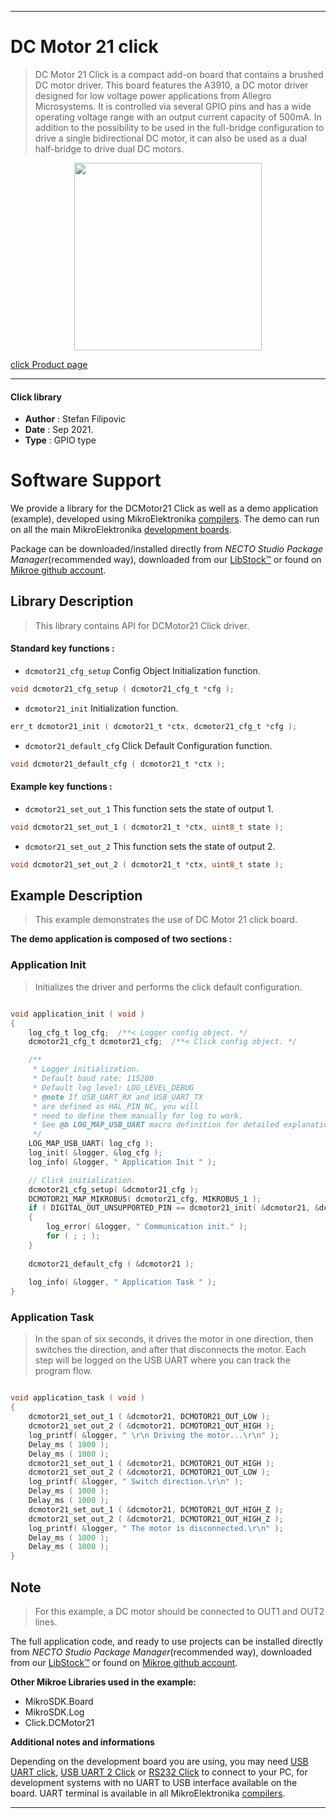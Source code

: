 
---
# DC Motor 21 click

> DC Motor 21 Click is a compact add-on board that contains a brushed DC motor driver. This board features the A3910, a DC motor driver designed for low voltage power applications from Allegro Microsystems. It is controlled via several GPIO pins and has a wide operating voltage range with an output current capacity of 500mA. In addition to the possibility to be used in the full-bridge configuration to drive a single bidirectional DC motor, it can also be used as a dual half-bridge to drive dual DC motors.

<p align="center">
  <img src="https://download.mikroe.com/images/click_for_ide/dcmotor21_click.png" height=300px>
</p>

[click Product page](https://www.mikroe.com/dc-motor-21-click)

---


#### Click library

- **Author**        : Stefan Filipovic
- **Date**          : Sep 2021.
- **Type**          : GPIO type


# Software Support

We provide a library for the DCMotor21 Click
as well as a demo application (example), developed using MikroElektronika
[compilers](https://www.mikroe.com/necto-studio).
The demo can run on all the main MikroElektronika [development boards](https://www.mikroe.com/development-boards).

Package can be downloaded/installed directly from *NECTO Studio Package Manager*(recommended way), downloaded from our [LibStock&trade;](https://libstock.mikroe.com) or found on [Mikroe github account](https://github.com/MikroElektronika/mikrosdk_click_v2/tree/master/clicks).

## Library Description

> This library contains API for DCMotor21 Click driver.

#### Standard key functions :

- `dcmotor21_cfg_setup` Config Object Initialization function.
```c
void dcmotor21_cfg_setup ( dcmotor21_cfg_t *cfg );
```

- `dcmotor21_init` Initialization function.
```c
err_t dcmotor21_init ( dcmotor21_t *ctx, dcmotor21_cfg_t *cfg );
```

- `dcmotor21_default_cfg` Click Default Configuration function.
```c
void dcmotor21_default_cfg ( dcmotor21_t *ctx );
```

#### Example key functions :

- `dcmotor21_set_out_1` This function sets the state of output 1.
```c
void dcmotor21_set_out_1 ( dcmotor21_t *ctx, uint8_t state );
```

- `dcmotor21_set_out_2` This function sets the state of output 2.
```c
void dcmotor21_set_out_2 ( dcmotor21_t *ctx, uint8_t state );
```

## Example Description

> This example demonstrates the use of DC Motor 21 click board.

**The demo application is composed of two sections :**

### Application Init

> Initializes the driver and performs the click default configuration.

```c

void application_init ( void )
{
    log_cfg_t log_cfg;  /**< Logger config object. */
    dcmotor21_cfg_t dcmotor21_cfg;  /**< Click config object. */

    /** 
     * Logger initialization.
     * Default baud rate: 115200
     * Default log level: LOG_LEVEL_DEBUG
     * @note If USB_UART_RX and USB_UART_TX 
     * are defined as HAL_PIN_NC, you will 
     * need to define them manually for log to work. 
     * See @b LOG_MAP_USB_UART macro definition for detailed explanation.
     */
    LOG_MAP_USB_UART( log_cfg );
    log_init( &logger, &log_cfg );
    log_info( &logger, " Application Init " );

    // Click initialization.
    dcmotor21_cfg_setup( &dcmotor21_cfg );
    DCMOTOR21_MAP_MIKROBUS( dcmotor21_cfg, MIKROBUS_1 );
    if ( DIGITAL_OUT_UNSUPPORTED_PIN == dcmotor21_init( &dcmotor21, &dcmotor21_cfg ) ) 
    {
        log_error( &logger, " Communication init." );
        for ( ; ; );
    }
    
    dcmotor21_default_cfg ( &dcmotor21 );
    
    log_info( &logger, " Application Task " );
}

```

### Application Task

> In the span of six seconds, it drives the motor in one direction, then switches the direction, 
> and after that disconnects the motor. Each step will be logged on the USB UART where you can track the program flow.

```c

void application_task ( void )
{
    dcmotor21_set_out_1 ( &dcmotor21, DCMOTOR21_OUT_LOW );
    dcmotor21_set_out_2 ( &dcmotor21, DCMOTOR21_OUT_HIGH );
    log_printf( &logger, " \r\n Driving the motor...\r\n" );
    Delay_ms ( 1000 );
    Delay_ms ( 1000 );
    dcmotor21_set_out_1 ( &dcmotor21, DCMOTOR21_OUT_HIGH );
    dcmotor21_set_out_2 ( &dcmotor21, DCMOTOR21_OUT_LOW );
    log_printf( &logger, " Switch direction.\r\n" );
    Delay_ms ( 1000 );
    Delay_ms ( 1000 );
    dcmotor21_set_out_1 ( &dcmotor21, DCMOTOR21_OUT_HIGH_Z );
    dcmotor21_set_out_2 ( &dcmotor21, DCMOTOR21_OUT_HIGH_Z );
    log_printf( &logger, " The motor is disconnected.\r\n" );
    Delay_ms ( 1000 );
    Delay_ms ( 1000 );
}

```

## Note

> For this example, a DC motor should be connected to OUT1 and OUT2 lines.

The full application code, and ready to use projects can be installed directly from *NECTO Studio Package Manager*(recommended way), downloaded from our [LibStock&trade;](https://libstock.mikroe.com) or found on [Mikroe github account](https://github.com/MikroElektronika/mikrosdk_click_v2/tree/master/clicks).

**Other Mikroe Libraries used in the example:**

- MikroSDK.Board
- MikroSDK.Log
- Click.DCMotor21

**Additional notes and informations**

Depending on the development board you are using, you may need
[USB UART click](https://www.mikroe.com/usb-uart-click),
[USB UART 2 Click](https://www.mikroe.com/usb-uart-2-click) or
[RS232 Click](https://www.mikroe.com/rs232-click) to connect to your PC, for
development systems with no UART to USB interface available on the board. UART
terminal is available in all MikroElektronika
[compilers](https://shop.mikroe.com/compilers).

---
